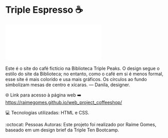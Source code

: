 # Triple Espresso :coffee:

![logo do site](./images/logo_coffeeshop_light.svg)

Este é o site do café fictício na Biblioteca Triple Peaks. O design segue o estilo do site da Biblioteca; no entanto, como o café em si é menos formal, esse site é mais colorido e usa mais gráficos. Os círculos ao fundo
simbolizam mesas de centro e xícaras.
— Danila, designer.

:globe_with_meridians: Link para acesso à página web :arrow_right: https://raimegomes.github.io/web_project_coffeeshop/

:computer: Tecnologias utilizadas: HTML e CSS.

:octocat: Pessoas Autoras: Este projeto foi realizado por Raíme Gomes, baseado em um design brief da Triple Ten Bootcamp.
